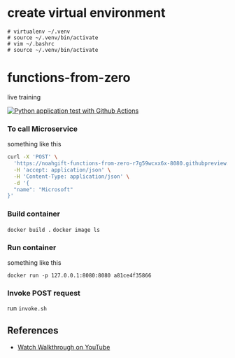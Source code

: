 # create virtual environment
    # virtualenv ~/.venv
    # source ~/.venv/bin/activate
    # vim ~/.bashrc
    # source ~/.venv/bin/activate

# functions-from-zero
live training

[![Python application test with Github Actions](https://github.com/noahgift/functions-from-zero/actions/workflows/main.yml/badge.svg)](https://github.com/noahgift/functions-from-zero/actions/workflows/main.yml)


### To call Microservice 

something like this
```bash
curl -X 'POST' \
  'https://noahgift-functions-from-zero-r7g59wcxx6x-8080.githubpreview.dev/wiki' \
  -H 'accept: application/json' \
  -H 'Content-Type: application/json' \
  -d '{
  "name": "Microsoft"
}'
```

### Build container

`docker build .`
`docker image ls`

### Run container

something like this

`docker run -p 127.0.0.1:8080:8080 a81ce4f35866`

### Invoke POST request

run `invoke.sh`

## References

* [Watch Walkthrough on YouTube](https://youtu.be/KOAdCqpQSI4)

